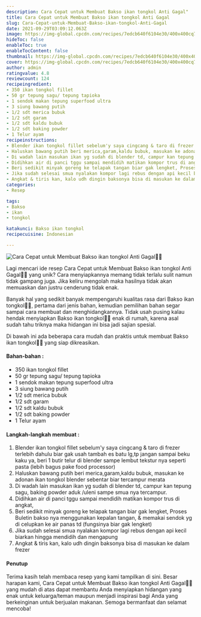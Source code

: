 ```yaml
---
description: Cara Cepat untuk Membuat Bakso ikan tongkol Anti Gagal"
title: Cara Cepat untuk Membuat Bakso ikan tongkol Anti Gagal
slug: Cara-Cepat-untuk-Membuat-Bakso-ikan-tongkol-Anti-Gagal
date: 2021-09-29T03:09:12.063Z
image: https://img-global.cpcdn.com/recipes/7edcb640f6104e30/400x400cq70/photo.jpg
hideToc: false
enableToc: true
enableTocContent: false
thumbnail: https://img-global.cpcdn.com/recipes/7edcb640f6104e30/400x400cq70/photo.jpg
cover: https://img-global.cpcdn.com/recipes/7edcb640f6104e30/400x400cq70/photo.jpg
author: admin
ratingvalue: 4.8
reviewcount: 124
recipeingredient:
- 350 ikan tongkol fillet
- 50 gr tepung sagu/ tepung tapioka
- 1 sendok makan tepung superfood ultra
- 3 siung bawang putih
- 1/2 sdt merica bubuk
- 1/2 sdt garam
- 1/2 sdt kaldu bubuk
- 1/2 sdt baking powder
- 1 Telur ayam
recipeinstructions:
- Blender ikan tongkol fillet sebelum'y saya cingcang & taro di frezer terlebih dahulu biar gak usah tambah es batu lg,tp jangan sampai beku kaku ya, beri 1 butir telur di blender sampe lembut tekstur nya seperti pasta (lebih bagus pake food processor)
- Haluskan bawang putih beri merica,garam,kaldu bubuk, masukan ke adonan ikan tongkol blender sebentar biar tercampur merata
- Di wadah lain masukan ikan yg sudah di blender td, campur kan tepung sagu, baking powder aduk /uleni sampe smua nya tercampur.
- Didihkan air di panci tggu sampai mendidih matikan kompor trus di angkat,
- Beri sedikit minyak goreng ke telapak tangan biar gak lengket, Proses Buletin bakso nya menggunakan kepalan tangan, & memakai sendok yg di celupkan ke air panas td (fungsinya biar gak lengket)
- Jika sudah selesai smua nyalakan kompor lagi rebus dengan api kecil biarkan hingga mendidih dan mengapung
- Angkat & tiris kan, kalo udh dingin baksonya bisa di masukan ke dalam frezer
categories:
- Resep

tags:
- Bakso
- ikan
- tongkol

katakunci: Bakso ikan tongkol
recipecuisine: Indonesian

---
```


![Cara Cepat untuk Membuat Bakso ikan tongkol Anti Gagal👩‍🍳](https://img-global.cpcdn.com/recipes/7edcb640f6104e30/400x400cq70/photo.jpg)

Lagi mencari ide resep Cara Cepat untuk Membuat Bakso ikan tongkol Anti Gagal👩‍🍳 yang unik? Cara menyiapkannya memang tidak terlalu sulit namun tidak gampang juga. Jika keliru mengolah maka hasilnya tidak akan memuaskan dan justru cenderung tidak enak.

Banyak hal yang sedikit banyak mempengaruhi kualitas rasa dari Bakso ikan tongkol👩‍🍳, pertama dari jenis bahan, kemudian pemilihan bahan segar sampai cara membuat dan menghidangkannya. Tidak usah pusing kalau hendak menyiapkan Bakso ikan tongkol👩‍🍳 enak di rumah, karena asal sudah tahu triknya maka hidangan ini bisa jadi sajian spesial.

Di bawah ini ada beberapa cara mudah dan praktis untuk membuat Bakso ikan tongkol👩‍🍳 yang siap dikreasikan.

<!--inarticleads1-->

#### Bahan-bahan :

- 350 ikan tongkol fillet
- 50 gr tepung sagu/ tepung tapioka
- 1 sendok makan tepung superfood ultra
- 3 siung bawang putih
- 1/2 sdt merica bubuk
- 1/2 sdt garam
- 1/2 sdt kaldu bubuk
- 1/2 sdt baking powder
- 1 Telur ayam

<!--inarticleads2-->

#### Langkah-langkah membuat :

1. Blender ikan tongkol fillet sebelum'y saya cingcang & taro di frezer terlebih dahulu biar gak usah tambah es batu lg,tp jangan sampai beku kaku ya, beri 1 butir telur di blender sampe lembut tekstur nya seperti pasta (lebih bagus pake food processor)
1. Haluskan bawang putih beri merica,garam,kaldu bubuk, masukan ke adonan ikan tongkol blender sebentar biar tercampur merata
1. Di wadah lain masukan ikan yg sudah di blender td, campur kan tepung sagu, baking powder aduk /uleni sampe smua nya tercampur.
1. Didihkan air di panci tggu sampai mendidih matikan kompor trus di angkat,
1. Beri sedikit minyak goreng ke telapak tangan biar gak lengket, Proses Buletin bakso nya menggunakan kepalan tangan, & memakai sendok yg di celupkan ke air panas td (fungsinya biar gak lengket)
1. Jika sudah selesai smua nyalakan kompor lagi rebus dengan api kecil biarkan hingga mendidih dan mengapung
1. Angkat & tiris kan, kalo udh dingin baksonya bisa di masukan ke dalam frezer

#### Penutup

Terima kasih telah membaca resep yang kami tampilkan di sini. Besar harapan kami, Cara Cepat untuk Membuat Bakso ikan tongkol Anti Gagal👩‍🍳 yang mudah di atas dapat membantu Anda menyiapkan hidangan yang enak untuk keluarga/teman maupun menjadi inspirasi bagi Anda yang berkeinginan untuk berjualan makanan. Semoga bermanfaat dan selamat mencoba!